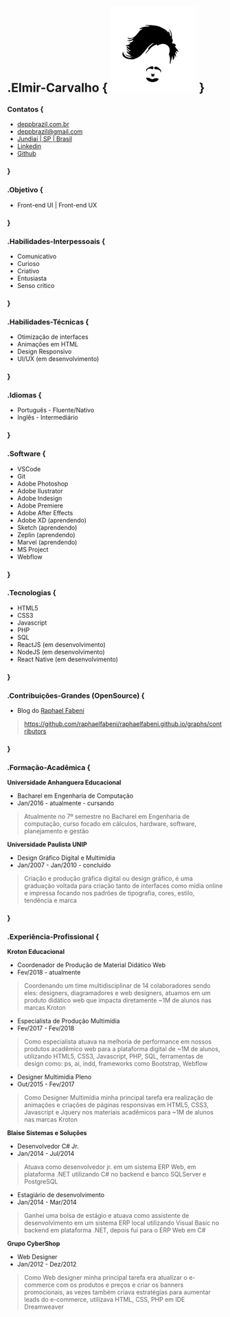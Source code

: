 # .Elmir-Carvalho { [![brand](assets/id-small.jpg)](https://github.com/deppbrazil/cv) } #

### Contatos { ### 
* [deppbrazil.com.br](https://www.deppbrazil.com)
* deppbrazil@gmail.com 
* [Jundiaí | SP | Brasil](https://www.google.com.br/maps/place/Jundia%C3%AD,+SP/@-23.1896366,-47.1868625,11z/data=!3m1!4b1!4m5!3m4!1s0x94cf24293cc00531:0xf686a1c1163c6bbb!8m2!3d-23.1857076!4d-46.8978057)
* [Linkedin](https://www.linkedin.com/in/deppbrazil/)
* [Github](https://github.com/deppbrazil)
### } ###

### .Objetivo { ###
* Front-end UI | Front-end UX
### } ###

### .Habilidades-Interpessoais { ###
* Comunicativo 
* Curioso
* Criativo
* Entusiasta
* Senso crítico 
### } ###

### .Habilidades-Técnicas { ###
* Otimização de interfaces 
* Animações em HTML
* Design Responsivo
* UI/UX (em desenvolvimento)
### } ###

### .Idiomas { ### 
* Português - Fluente/Nativo
* Inglês - Intermediário
### } ###

### .Software { ###
* VSCode
* Git
* Adobe Photoshop
* Adobe Ilustrator
* Adobe Indesign
* Adobe Premiere
* Adobe After Effects 
* Adobe XD (aprendendo)
* Sketch (aprendendo)
* Zeplin (aprendendo)
* Marvel (aprendendo)
* MS Project
* Webflow
### } ###

### .Tecnologias { ###
* HTML5
* CSS3
* Javascript
* PHP
* SQL
* ReactJS (em desenvolvimento) 
* NodeJS (em desenvolvimento)
* React Native (em desenvolvimento)
### } ### 

### .Contribuições-Grandes (OpenSource) { ###
* Blog do [Raphael Fabeni](https://github.com/raphaelfabeni)
> https://github.com/raphaelfabeni/raphaelfabeni.github.io/graphs/contributors
### } ###

### .Formação-Acadêmica { ###
**Universidade Anhanguera Educacional**
* Bacharel em Engenharia de Computação
* Jan/2016 - atualmente - cursando 
> Atualmente no 7º semestre no Bacharel em Engenharia de computação, curso focado em cálculos, hardware, software, planejamento e gestão

**Universidade Paulista UNIP**
* Design Gráfico Digital e Multimídia
* Jan/2007 - Jan/2010 - concluído 
> Criação e produção gráfica digital ou design gráfico, é uma graduação voltada para criação tanto de interfaces como mídia online e impressa focando nos padrões de tipografia, cores, estilo, tendência e marca 
### } ###

### .Experiência-Profissional { ###
**Kroton Educacional**
* Coordenador de Produção de Material Didático Web
* Fev/2018 - atualmente
> Coordenando um time multidisciplinar de 14 colaboradores sendo eles: designers, diagramadores e web designers, atuamos em um produto didático web que impacta diretamente ~1M de alunos nas marcas Kroton

* Especialista de Produção Multimídia
* Fev/2017 - Fev/2018
> Como especialista atuava na melhoria de performance em nossos produtos acadêmico web para a plataforma digital de ~1M de alunos, utilizando HTML5, CSS3, Javascript, PHP, SQL, ferramentas de design como: ps, ai, indd, frameworks como Bootstrap, Webflow 

* Designer Multimídia Pleno
* Out/2015 - Fev/2017
> Como Designer Multimídia minha principal tarefa era realização de animações e criações de páginas responsivas em HTML5, CSS3, Javascript e Jquery nos materiais acadêmicos para ~1M de alunos nas marcas Kroton 

**Blaise Sistemas e Soluções**
* Desenvolvedor C# Jr.
* Jan/2014 - Jul/2014
> Atuava como desenvolvedor jr. em um sistema ERP Web, em plataforma .NET utilizando C# no backend e banco SQLServer e PostgreSQL

* Estagiário de desenvolvimento
* Jan/2014 - Mar/2014
> Ganhei uma bolsa de estágio e atuava como assistente de desenvolvimento em um sistema ERP local utilizando Visual Basic no backend em plataforma .NET, depois fui para o ERP Web em C#

**Grupo CyberShop**
* Web Designer
* Jan/2012 - Dez/2012
> Como Web designer minha principal tarefa era atualizar o e-commerce com os produtos e preços e criar os banners promocionais, as vezes também criava estratégias para aumentar leads do e-commerce, utilizava HTML, CSS, PHP em IDE Dreamweaver